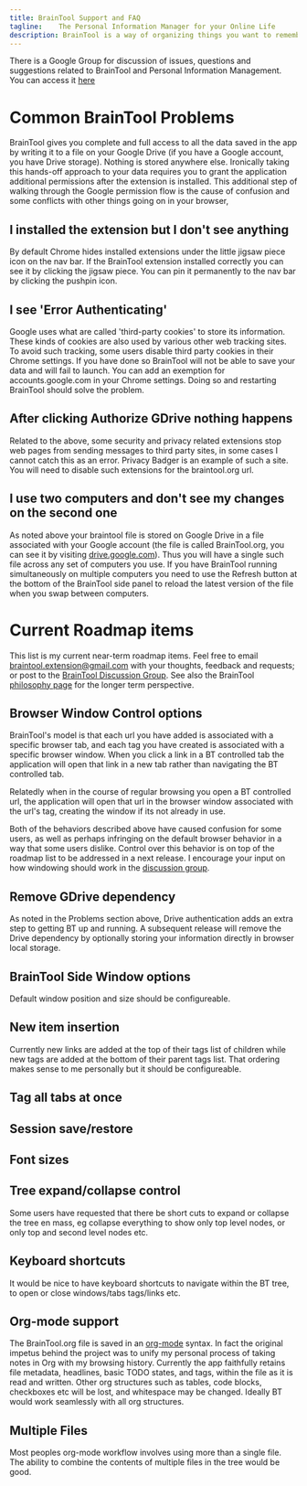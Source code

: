 ```yaml
---
title: BrainTool Support and FAQ
tagline:    The Personal Information Manager for your Online Life
description: BrainTool is a way of organizing things you want to remember and get back to, using notes and nested tags. Its also a better way to control your browser.
---
```


There is a Google Group for discussion of issues, questions and suggestions related to BrainTool and Personal Information Management. You can access it [here](https://groups.google.com/u/2/g/braintool-discussion)

# Common BrainTool Problems
BrainTool gives you complete and full access to all the data saved in the app by writing it to a file on your Google Drive (if you have a Google account, you have Drive storage). Nothing is stored anywhere else. Ironically taking this hands-off approach to your data requires you to grant the application additional permissions after the extension is installed. This additional step of walking through the Google permission flow is the cause of confusion and some conflicts with other things going on in your browser,

## I installed the extension but I don't see anything
By default Chrome hides installed extensions under the little jigsaw piece icon on the nav bar. If the BrainTool extension installed correctly you can see it by clicking the jigsaw piece. You can pin it permanently to the nav bar by clicking the pushpin icon.

## I see 'Error Authenticating'
Google uses what are called 'third-party cookies' to store its information. These kinds of cookies are also used by various other web tracking sites. To avoid such tracking, some users disable third party cookies in their Chrome settings. If you have done so BrainTool will not be able to save your data and will fail to launch. You can add an exemption for accounts.google.com in your Chrome settings. Doing so and restarting BrainTool should solve the problem.

## After clicking Authorize GDrive nothing happens
Related to the above, some security and privacy related extensions stop web pages from sending messages to third party sites, in some cases I cannot catch this as an error. Privacy Badger is an example of such a site. You will need to disable such extensions for the braintool.org url. 

## I use two computers and don't see my changes on the second one
As noted above your braintool file is stored on Google Drive in a file associated with your Google account (the file is called BrainTool.org, you can see it by visiting [drive.google.com](https://drive.google.com)). Thus you will have a single such file across any set of computers you use. If you have BrainTool running simultaneously on multiple computers you need to use the Refresh button at the bottom of the BrainTool side panel to reload the latest version of the file when you swap between computers. 


# Current Roadmap items
This list is my current near-term roadmap items. Feel free to email braintool.extension@gmail.com with your thoughts, feedback and requests; or post to the [BrainTool Discussion Group](https://groups.google.com/u/2/g/braintool-discussion). See also the BrainTool [philosophy page](https://braintool.org/overview) for the longer term perspective.

## Browser Window Control options
BrainTool's model is that each url you have added is associated with a specific browser tab, and each tag you have created is associated with a specific browser window. When you click a link in a BT controlled tab the application will open that link in a new tab rather than navigating the BT controlled tab. 

Relatedly when in the course of regular browsing you open a BT controlled url, the application will open that url in the browser window associated with the url's tag, creating the window if its not already in use.

Both of the behaviors described above have caused confusion for some users, as well as perhaps infringing on the default browser behavior in a way that some users dislike. Control over this behavior is on top of the roadmap list to be addressed in a next release. I encourage your input on how windowing should work in the [discussion group](https://groups.google.com/u/2/g/braintool-discussion).

## Remove GDrive dependency
As noted in the Problems section above, Drive authentication adds an extra step to getting BT up and running. A subsequent release will remove the Drive dependency by optionally storing your information directly in browser local storage.

## BrainTool Side Window options
Default window position and size should be configureable.

## New item insertion
Currently new links are added at the top of their tags list of children while new tags are added at the bottom of their parent tags list. That ordering makes sense to me personally but it should be configureable.

## Tag all tabs at once

## Session save/restore

## Font sizes

## Tree expand/collapse control
Some users have requested that there be short cuts to expand or collapse the tree en mass, eg collapse everything to show only top level nodes, or only top and second level nodes etc.

## Keyboard shortcuts
It would be nice to have keyboard shortcuts to navigate within the BT tree, to open or close windows/tabs tags/links etc.

## Org-mode support
The BrainTool.org file is saved in an [org-mode](https://orgmode.org) syntax. In fact the original impetus behind the project was to unify my personal process of taking notes in Org with my browsing history. Currently the app faithfully retains file metadata, headlines, basic TODO states, and tags, within the file as it is read and written. Other org structures such as tables, code blocks, checkboxes etc will be lost, and whitespace may be changed. Ideally BT would work seamlessly with all org structures.

## Multiple Files
Most peoples org-mode workflow involves using more than a single file. The ability to combine the contents of multiple files in the tree would be good.
